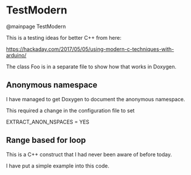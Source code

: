 # TestModern

@mainpage TestModern

This is a testing ideas for better C++ from here:

https://hackaday.com/2017/05/05/using-modern-c-techniques-with-arduino/

The class Foo is in a separate file to show how that works in Doxygen.

## Anonymous namespace

I have managed to get Doxygen to document the anonymous namespace.

This required a change in the configuration file to set 

EXTRACT_ANON_NSPACES   = YES

## Range based for loop

This is a C++ construct that I had never been aware of before today.

I have put a simple example into this code.
